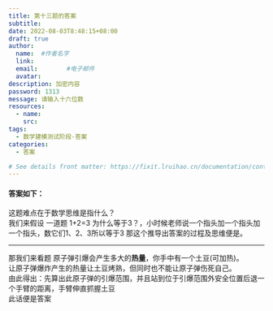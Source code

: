 ```yaml
---
title: 第十三题的答案
subtitle:
date: 2022-08-03T8:48:15+08:00
draft: true
author:
  name:  #作者名字
  link:
  email:        #电子邮件
  avatar:
description: 加密内容
password: 1313
message: 请输入十六位数
resources:
  - name: 
    src: 
tags:
  - 数学建模测试阶段-答案
categories:
  - 答案

# See details front matter: https://fixit.lruihao.cn/documentation/content-management/introduction/#front-matter
---
```


#### 答案如下：
这题难点在于数学思维是指什么？   
我们来假设 一道题 1+2=3 为什么等于3？，小时候老师说一个指头加一个指头加一个指头，数它们1、2、3所以等于3
那这个推导出答案的过程及思维便是。
***
那我们来看题
原子弹引爆会产生多大的**热量**，你手中有一个土豆(可加热)。  
让原子弹爆炸产生的热量让土豆烤熟，但同时也不能让原子弹伤死自己。  
由此得出：先算出此原子弹的引爆范围，并且站到位于引爆范围外安全位置后退一个手臂的距离，手臂伸直抓握土豆  
此话便是答案
<!--more-->
